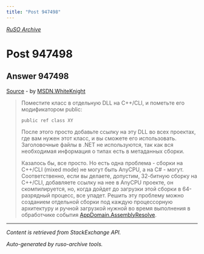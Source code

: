 ```yaml
---
title: "Post 947498"
---
```

<p><i><a href="https://github.com/MSDN-WhiteKnight/ruso-archive/">RuSO Archive</a></i></p>
<h1>Post 947498</h1>
<h2>Answer 947498</h2>
<p><a href="https://ru.stackoverflow.com/a/947498/">Source</a> - by <a href="https://ru.stackoverflow.com/users/240512/msdn-whiteknight">MSDN.WhiteKnight</a></p>
<blockquote>
<p>Поместите класс в отдельную DLL на C++/CLI, и пометьте его модификатором public:</p>

<pre><code>public ref class XY
</code></pre>

<p>После этого просто добавьте ссылку на эту DLL во всех проектах, где вам нужен этот класс, и вы сможете его использовать. Заголовочные файлы в .NET не используются, так как вся необходимая информация о типах есть в метаданных сборки.</p>

<p>Казалось бы, все просто. Но есть одна проблема - сборки на C++/CLI (mixed mode) не могут быть AnyCPU, а на C# - могут. Соответственно, если вы делаете, допустим, 32-битную сборку на C++/CLI, добавляете ссылку на нее в AnyCPU проекте, он скомпилируется, но, когда дойдет до загрузки этой сборки в 64-разрядный процесс, все упадет. Решить эту проблему можно созданием отдельной сборки под каждую процессорную архитектуру и ручной загрузкой нужной во время выполнения в обработчике события <a href="https://docs.microsoft.com/en-us/dotnet/api/system.appdomain.assemblyresolve?view=netframework-4.7" rel="nofollow noreferrer">AppDomain.AssemblyResolve</a>.</p>

</blockquote>
<hr/>
<p><i>Content is retrieved from StackExchange API. </i></p>
<p><i>Auto-generated by ruso-archive tools. </i></p>
